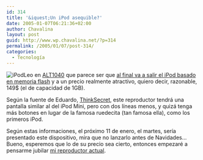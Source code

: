 ```yaml
---
id: 314
title: '&iquest;Un iPod asequible?'
date: 2005-01-07T06:21:36+02:00
author: Chavalina
layout: post
guid: http://www.wp.chavalina.net/?p=314
permalink: /2005/01/07/post-314/
categories:
  - Tecnología
---
```

<img class="imgizqda" src="http://www.chavalina.net/imagenes/fotos/ipod-logo.jpg" alt="iPod" />Leo en <a href="http://www.alt1040.com/" target="_blank">ALT1040</a> que parece ser que <a href="http://www.alt1040.com/archivo/2005/01/06/ipod_de_149_sera_lanzado_el_11_de_enero" target="_blank">al final va a salir el iPod basado en memoria flash</a> y a un precio realmente atractivo, quiero decir, razonable, 149$ (el de capacidad de 1GB).

Seg&uacute;n la fuente de Eduardo, <a href="http://thinksecret.com/news/0501expo4.html" target="_blank">ThinkSecret</a>, este reproductor tendrá una pantalla similar al del iPod Mini, pero con dos l&iacute;neas menos, y quizá tenga más botones en lugar de la famosa ruedecita (tan famosa ella), como los primeros iPod.

Seg&uacute;n estas informaciones, el próximo 11 de enero, el martes, ser&iacute;a presentado este dispositivo, mira que no lanzarlo antes de Navidades… Bueno, esperemos que lo de su precio sea cierto, entonces empezaré a pensarme jubilar <a href="http://www.chavalina.net/comentar.php?idpost=141" target="_blank">mi reproductor actual</a>.